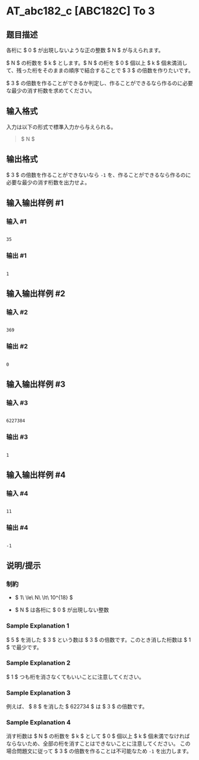 # AT_abc182_c [ABC182C] To 3

## 题目描述

[problemUrl]: https://atcoder.jp/contests/abc182/tasks/abc182_c

各桁に $ 0 $ が出現しないような正の整数 $ N $ が与えられます。  
 $ N $ の桁数を $ k $ とします。$ N $ の桁を $ 0 $ 個以上 $ k $ 個未満消して、残った桁をそのままの順序で結合することで $ 3 $ の倍数を作りたいです。  
 $ 3 $ の倍数を作ることができるか判定し、作ることができるなら作るのに必要な最少の消す桁数を求めてください。

## 输入格式

入力は以下の形式で標準入力から与えられる。

> $ N $

## 输出格式

$ 3 $ の倍数を作ることができないなら `-1` を、作ることができるなら作るのに必要な最少の消す桁数を出力せよ。

## 输入输出样例 #1

### 输入 #1

```
35
```

### 输出 #1

```
1
```

## 输入输出样例 #2

### 输入 #2

```
369
```

### 输出 #2

```
0
```

## 输入输出样例 #3

### 输入 #3

```
6227384
```

### 输出 #3

```
1
```

## 输入输出样例 #4

### 输入 #4

```
11
```

### 输出 #4

```
-1
```

## 说明/提示

### 制約

- $ 1\ \le\ N\ \lt\ 10^{18} $
- $ N $ は各桁に $ 0 $ が出現しない整数

### Sample Explanation 1

$ 5 $ を消した $ 3 $ という数は $ 3 $ の倍数です。このとき消した桁数は $ 1 $ で最少です。

### Sample Explanation 2

$ 1 $ つも桁を消さなくてもいいことに注意してください。

### Sample Explanation 3

例えば、 $ 8 $ を消した $ 622734 $ は $ 3 $ の倍数です。

### Sample Explanation 4

消す桁数は $ N $ の桁数を $ k $ として $ 0 $ 個以上 $ k $ 個未満でなければならないため、全部の桁を消すことはできないことに注意してください。 この場合問題文に従って $ 3 $ の倍数を作ることは不可能なため `-1` を出力します。